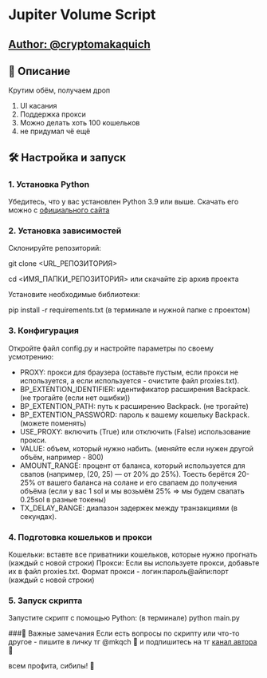# Jupiter Volume Script

## [Author: @cryptomakaquich](t.me/cryptomakaquich)

## 📄 Описание
Крутим обём, получаем дроп
1. UI касания
2. Поддержка прокси
3. Можно делать хоть 100 кошельков
4. не придумал чё ещё

## 🛠 Настройка и запуск
### 1. Установка Python
Убедитесь, что у вас установлен Python 3.9 или выше. Скачать его можно с [официального сайта](python.org)

### 2. Установка зависимостей
Склонируйте репозиторий:

git clone <URL_РЕПОЗИТОРИЯ>

cd <ИМЯ_ПАПКИ_РЕПОЗИТОРИЯ>
или скачайте zip архив проекта

Установите необходимые библиотеки:

pip install -r requirements.txt (в терминале и нужной папке с проектом)

### 3. Конфигурация
Откройте файл config.py и настройте параметры по своему усмотрению:

- PROXY: прокси для браузера (оставьте пустым, если прокси не используется, а если используется - очистите файл proxies.txt).
- BP_EXTENTION_IDENTIFIER: идентификатор расширения Backpack. (не трогайте (если нет ошибки))
- BP_EXTENTION_PATH: путь к расширению Backpack. (не трогайте)
- BP_EXTENTION_PASSWORD: пароль к вашему кошельку Backpack. (можете поменять)
- USE_PROXY: включить (True) или отключить (False) использование прокси.
- VALUE: объем, который нужно набить. (меняйте если нужен другой объём, например - 800)
- AMOUNT_RANGE: процент от баланса, который используется для свапов (например, (20, 25) — от 20% до 25%). Тоесть берётся 20-25% от вашего баланса на солане и его свапаем до получения объёма (если у вас 1 sol и мы возьмём 25% => мы будем свапать 0.25sol в разные токены)
- TX_DELAY_RANGE: диапазон задержек между транзакциями (в секундах).

### 4. Подготовка кошельков и прокси
Кошельки:
вставте все приватники кошельков, которые нужно прогнать (каждый с новой строки)
Прокси:
Если вы используете прокси, добавьте их в файл proxies.txt. Формат прокси - логин:пароль@айпи:порт (каждый с новой строки)

### 5. Запуск скрипта
Запустите скрипт с помощью Python: (в терминале)
python main.py

###📌 Важные замечания
Если есть вопросы по скрипту или что-то другое - пишите в личку тг @mkqch 
🐒 и подпишитесь на тг [канал автора](t.me/cryptomakaquch) 🐒

всем профита, сибилы! 🦍
